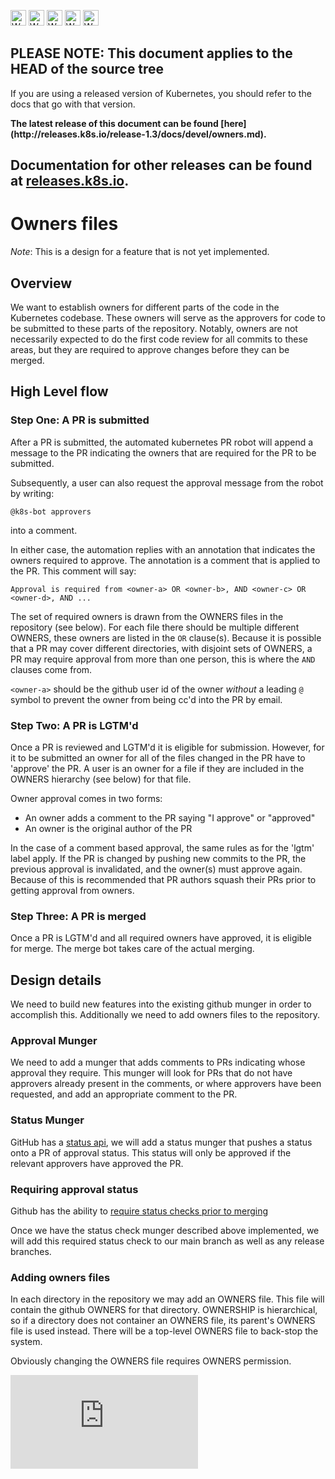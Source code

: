 <!-- BEGIN MUNGE: UNVERSIONED_WARNING -->

<!-- BEGIN STRIP_FOR_RELEASE -->

<img src="http://kubernetes.io/kubernetes/img/warning.png" alt="WARNING"
     width="25" height="25">
<img src="http://kubernetes.io/kubernetes/img/warning.png" alt="WARNING"
     width="25" height="25">
<img src="http://kubernetes.io/kubernetes/img/warning.png" alt="WARNING"
     width="25" height="25">
<img src="http://kubernetes.io/kubernetes/img/warning.png" alt="WARNING"
     width="25" height="25">
<img src="http://kubernetes.io/kubernetes/img/warning.png" alt="WARNING"
     width="25" height="25">

<h2>PLEASE NOTE: This document applies to the HEAD of the source tree</h2>

If you are using a released version of Kubernetes, you should
refer to the docs that go with that version.

<!-- TAG RELEASE_LINK, added by the munger automatically -->
<strong>
The latest release of this document can be found
[here](http://releases.k8s.io/release-1.3/docs/devel/owners.md).

Documentation for other releases can be found at
[releases.k8s.io](http://releases.k8s.io).
</strong>
--

<!-- END STRIP_FOR_RELEASE -->

<!-- END MUNGE: UNVERSIONED_WARNING -->

# Owners files

_Note_: This is a design for a feature that is not yet implemented.

## Overview

We want to establish owners for different parts of the code in the Kubernetes codebase.  These owners
will serve as the approvers for code to be submitted to these parts of the repository.  Notably, owners
are not necessarily expected to do the first code review for all commits to these areas, but they are
required to approve changes before they can be merged.

## High Level flow

### Step One: A PR is submitted

After a PR is submitted, the automated kubernetes PR robot will append a message to the PR indicating the owners
that are required for the PR to be submitted.

Subsequently, a user can also request the approval message from the robot by writing:

```
@k8s-bot approvers
```

into a comment.

In either case, the automation replies with an annotation that indicates
the owners required to approve.  The annotation is a comment that is applied to the PR.
This comment will say:

```
Approval is required from <owner-a> OR <owner-b>, AND <owner-c> OR <owner-d>, AND ...
```

The set of required owners is drawn from the OWNERS files in the repository (see below).  For each file
there should be multiple different OWNERS, these owners are listed in the `OR` clause(s). Because
it is possible that a PR may cover different directories, with disjoint sets of OWNERS, a PR may require
approval from more than one person, this is where the `AND` clauses come from.

`<owner-a>` should be the github user id of the owner _without_ a leading `@` symbol to prevent the owner
from being cc'd into the PR by email.

### Step Two: A PR is LGTM'd

Once a PR is reviewed and LGTM'd it is eligible for submission.  However, for it to be submitted
an owner for all of the files changed in the PR have to 'approve' the PR.  A user is an owner for a
file if they are included in the OWNERS hierarchy (see below) for that file.

Owner approval comes in two forms:

   * An owner adds a comment to the PR saying "I approve" or "approved"
   * An owner is the original author of the PR

In the case of a comment based approval, the same rules as for the 'lgtm' label apply.  If the PR is
changed by pushing new commits to the PR, the previous approval is invalidated, and the owner(s) must
approve again.  Because of this is recommended that PR authors squash their PRs prior to getting approval
from owners.

### Step Three: A PR is merged

Once a PR is LGTM'd and all required owners have approved, it is eligible for merge.  The merge bot takes care of
the actual merging.

## Design details

We need to build new features into the existing github munger in order to accomplish this.  Additionally
we need to add owners files to the repository.

### Approval Munger

We need to add a munger that adds comments to PRs indicating whose approval they require.  This munger will
look for PRs that do not have approvers already present in the comments, or where approvers have been
requested, and add an appropriate comment to the PR.


### Status Munger

GitHub has a [status api](https://developer.github.com/v3/repos/statuses/), we will add a status munger that pushes a status onto a PR of approval status.  This status will only be approved if the relevant
approvers have approved the PR.

### Requiring approval status

Github has the ability to [require status checks prior to merging](https://help.github.com/articles/enabling-required-status-checks/)

Once we have the status check munger described above implemented, we will add this required status check
to our main branch as well as any release branches.

### Adding owners files

In each directory in the repository we may add an OWNERS file.  This file will contain the github OWNERS
for that directory.  OWNERSHIP is hierarchical, so if a directory does not container an OWNERS file, its
parent's OWNERS file is used instead.  There will be a top-level OWNERS file to back-stop the system.

Obviously changing the OWNERS file requires OWNERS permission.

<!-- BEGIN MUNGE: GENERATED_ANALYTICS -->
[![Analytics](https://kubernetes-site.appspot.com/UA-36037335-10/GitHub/docs/devel/owners.md?pixel)]()
<!-- END MUNGE: GENERATED_ANALYTICS -->
